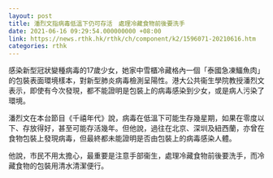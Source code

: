 ```yaml
---
layout: post
title: 潘烈文指病毒低溫下仍可存活　處理冷藏食物前後要洗手
date: 2021-06-16 09:29:54.000000000 +08:00
link: https://news.rthk.hk/rthk/ch/component/k2/1596071-20210616.htm
categories: rthk
---
```


感染新型冠狀變種病毒的17歲少女，她家中雪櫃冷藏格內一個「泰國急凍鱷魚肉」的包裝表面環境樣本，對新型肺炎病毒檢測呈陽性。港大公共衞生學院教授潘烈文表示，即使有今次發現，都不能證明是包裝上的病毒感染到少女，或是病人污染了環境。

潘烈文在本台節目《千禧年代》說，病毒在低溫下可能生存幾星期，如果在零度以下、存放得好，甚至可能存活幾年。但他說，過往在北京、深圳及紐西蘭，亦曾在食物包裝上發現病毒，但最終都未能證明是否由包裝上的病毒感染人體。

他說，市民不用太擔心，最重要是注意手部衞生，處理冷藏食物前後要洗手，而冷藏食物的包裝用清水清潔便行。
